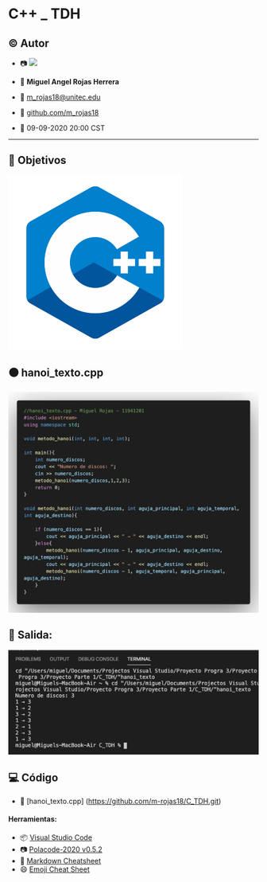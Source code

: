 # C++ _ TDH

## :copyright: Autor

- :camera: <img src="https://avatars3.githubusercontent.com/u/56422170?s=400&u=c17bae22002e16fabe68604a3df4bb77b8e1c281&v=4" width="160px">

- :man: **Miguel Angel Rojas Herrera**
- :e-mail: m_rojas18@unitec.edu
- :link: [github.com/m_rojas18](https://github.com/m-rojas18)
- :calendar: 09-09-2020 20:00 CST
---
## :dart: Objetivos
![](c++.png)

## :black_circle: hanoi_texto.cpp
![](Imagen_Hanoi.png)

## :red_circle: Salida:
![](Salida_hanoi_texto.png)

## :computer: Código
- :blue_book: [hanoi_texto.cpp] (https://github.com/m-rojas18/C_TDH.git)
#### Herramientas:
- :package: [Visual Studio Code](https://code.visualstudio.com/)
- :camera: [Polacode-2020 v0.5.2](https://github.com/jeff-hykin/polacode)
- :notebook: [Markdown Cheatsheet](https://github.com/adam-p/markdown-here/wiki/Markdown-Cheatsheet)
- :smile: [Emoji Cheat Sheet](https://www.webfx.com/tools/emoji-cheat-sheet/)
